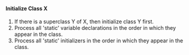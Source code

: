 #### Initialize Class X
1. If there is a superclass Y of X, then initialize class Y first.
2. Process all 'static' variable declarations in the order in which they appear in the class.
3. Process all 'static' initializers in the order in which they appear in the class.